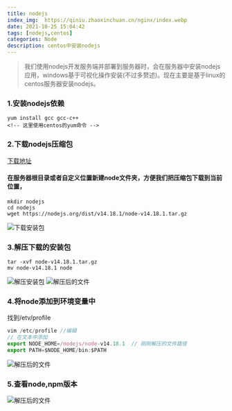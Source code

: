 ```yaml
---
title: nodejs
index_img:  https://qiniu.zhaoxinchuan.cn/nginx/index.webp
date: 2021-10-25 15:04:42
tags: [nodejs,centos]
categories: Node
description: centos中安装nodejs
---
```

> 我们使用nodejs开发服务端并部署到服务器时，会在服务器中安装nodejs应用，windows基于可视化操作安装(不过多赘述)。现在主要是基于linux的centos服务器安装nodejs。

### 1.安装nodejs依赖
``` code
yum install gcc gcc-c++
<!-- 这里使用centos的yum命令 -->
```

### 2.下载nodejs压缩包
[下载地址](https://nodejs.org/en/download/)
#### 在服务器根目录或者自定义位置新建node文件夹，方便我们把压缩包下载到当前位置，
```
mkdir nodejs
cd nodejs
wget https://nodejs.org/dist/v14.18.1/node-v14.18.1.tar.gz
```

![下载安装包](https://qiniu.zhaoxinchuan.cn/node/1.png)


### 3.解压下载的安装包
```
tar -xvf node-v14.18.1.tar.gz
mv node-v14.18.1 node
```
![解压安装包](https://qiniu.zhaoxinchuan.cn/node/2.png)
![解压后的文件](https://qiniu.zhaoxinchuan.cn/node/3.png)

### 4.将node添加到环境变量中
找到/etv/profile
``` javascript
vim /etc/profile //编辑
// 在文本中添加
export NODE_HOME=/nodejs/node-v14.18.1  // 刚刚解压的文件路径
export PATH=$NODE_HOME/bin:$PATH
```
![解压后的文件](https://qiniu.zhaoxinchuan.cn/node/4.png)

### 5.查看node,npm版本
![解压后的文件](https://qiniu.zhaoxinchuan.cn/node/5.png)